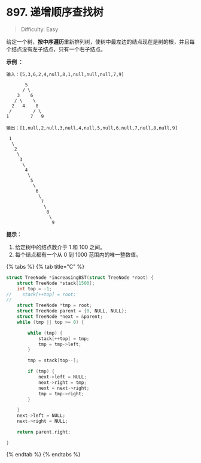 # 897. 递增顺序查找树

> Difficulty: Easy

给定一个树，**按中序遍历**重新排列树，使树中最左边的结点现在是树的根，并且每个结点没有左子结点，只有一个右子结点。

**示例 ：**

```text
输入：[5,3,6,2,4,null,8,1,null,null,null,7,9]

       5
      / \
    3    6
   / \    \
  2   4    8
 /        / \ 
1        7   9

输出：[1,null,2,null,3,null,4,null,5,null,6,null,7,null,8,null,9]

 1
  \
   2
    \
     3
      \
       4
        \
         5
          \
           6
            \
             7
              \
               8
                \
                 9  
```



**提示：**

1. 给定树中的结点数介于 1 和 100 之间。
2. 每个结点都有一个从 0 到 1000 范围内的唯一整数值。

{% tabs %}
{% tab title="C" %}
```c
struct TreeNode *increasingBST(struct TreeNode *root) {
    struct TreeNode *stack[1500];
    int top = -1;
//    stack[++top] = root;
//
    struct TreeNode *tmp = root;
    struct TreeNode parent = {0, NULL, NULL};
    struct TreeNode *next = &parent;
    while (tmp || top >= 0) {

        while (tmp) {
            stack[++top] = tmp;
            tmp = tmp->left;
        }

        tmp = stack[top--];

        if (tmp) {
            next->left = NULL;
            next->right = tmp;
            next = next->right;
            tmp = tmp->right;
        }

    }
    next->left = NULL;
    next->right = NULL;

    return parent.right;

}
```
{% endtab %}
{% endtabs %}

